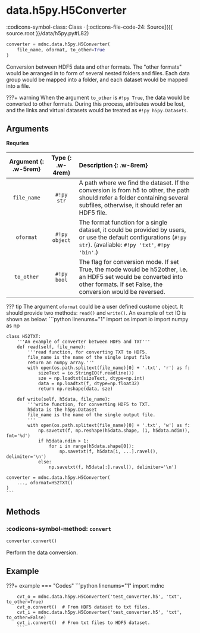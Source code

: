 # data.h5py.H5Converter

:codicons-symbol-class: Class · [:octicons-file-code-24: Source]({{ source.root }}/data/h5py.py#L82)

```python
converter = mdnc.data.h5py.H5Converter(
    file_name, oformat, to_other=True
)
```

Conversion between HDF5 data and other formats. The "other formats" would be arranged in to form of several nested folders and files. Each data group would be mapped into a folder, and each dataset would be mapped into a file.

???+ warning
    When the argument `to_other` is `#!py True`, the data would be converted to other formats. During this process, attributes would be lost, and the links and virtual datasets would be treated as `#!py h5py.Datasets`.

## Arguments

**Requries**

| Argument {: .w-5rem} | Type {: .w-4rem} | Description {: .w-8rem} |
| :------: | :-----: | :---------- |
| `file_name` | `#!py str` | A path where we find the dataset. If the conversion is from h5 to other, the path should refer a folder containing several subfiles, otherwise, it should refer an HDF5 file. |
| `oformat` | `#!py object` | The format function for a single dataset, it could be provided by users, or use the default configurations (`#!py str`). (avaliable: `#!py 'txt'`, `#!py 'bin'`.) |
| `to_other` | `#!py bool` | The flag for conversion mode. If set True, the mode would be h52other, i.e. an HDF5 set would be converted into other formats. If set False, the conversion would be reversed. |

??? tip
    The argument `oformat` could be a user defined custome object. It should provide two methods: `read()` and `write()`. An example of `txt` IO is shown as below:
    ```python linenums="1"
    import os
    import io
    import numpy as np

    class H52TXT:
        '''An example of converter between HDF5 and TXT'''
        def read(self, file_name):
            '''read function, for converting TXT to HDF5.
            file_name is the name of the single input file
            return an numpy array.'''
            with open(os.path.splitext(file_name)[0] + '.txt', 'r') as f:
                sizeText = io.StringIO(f.readline())
                sze = np.loadtxt(sizeText, dtype=np.int)
                data = np.loadtxt(f, dtype=np.float32)
                return np.reshape(data, sze)

        def write(self, h5data, file_name):
            '''write function, for converting HDF5 to TXT.
            h5data is the h5py.Dataset
            file_name is the name of the single output file.
            '''
            with open(os.path.splitext(file_name)[0] + '.txt', 'w') as f:
                np.savetxt(f, np.reshape(h5data.shape, (1, h5data.ndim)), fmt='%d')
                if h5data.ndim > 1:
                    for i in range(h5data.shape[0]):
                        np.savetxt(f, h5data[i, ...].ravel(), delimiter='\n')
                else:
                    np.savetxt(f, h5data[:].ravel(), delimiter='\n')

    converter = mdnc.data.h5py.H5Converter(
        ..., oformat=H52TXT()
    )
    ```

## Methods

### :codicons-symbol-method: `convert`

```python
converter.convert()
```

Perform the data conversion.

## Example

???+ example
    === "Codes"
        ```python linenums="1"
        import mdnc

        cvt_o = mdnc.data.h5py.H5Converter('test_converter.h5', 'txt', to_other=True)
        cvt_o.convert()  # From HDF5 dataset to txt files.
        cvt_i = mdnc.data.h5py.H5Converter('test_converter.h5', 'txt', to_other=False)
        cvt_i.convert()  # From txt files to HDF5 dataset.
        ```
